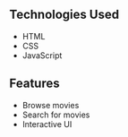 ## Technologies Used

- HTML
- CSS
- JavaScript

## Features

- Browse movies
- Search for movies
- Interactive UI
